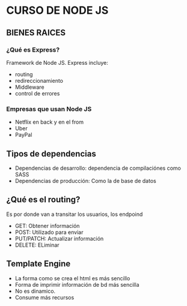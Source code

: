 # CURSO DE NODE JS

## BIENES RAICES

### ¿Qué es Express?

Framework de Node JS. 
Express incluye:
- routing 
- redireccionamiento
- Middleware
- control de errores

### Empresas que usan Node JS
- Netflix en back y en el from
- Uber
- PayPal
## Tipos de dependencias
- Dependencias de desarrollo: dependencia de compilaciónes como SASS
- Dependencias de producción: Como la de base de datos

## ¿Qué es el routing?
Es por donde van a transitar los usuarios, los endpoind
- GET: Obtener información
- POST: Utilizado para enviar
- PUT/PATCH: Actualizar información
- DELETE: ELiminar

## Template Engine 
- La forma como se crea el html es más sencillo
- Forma de imprimir información de bd más sencilla
- No es dinamico.
- Consume más recursos